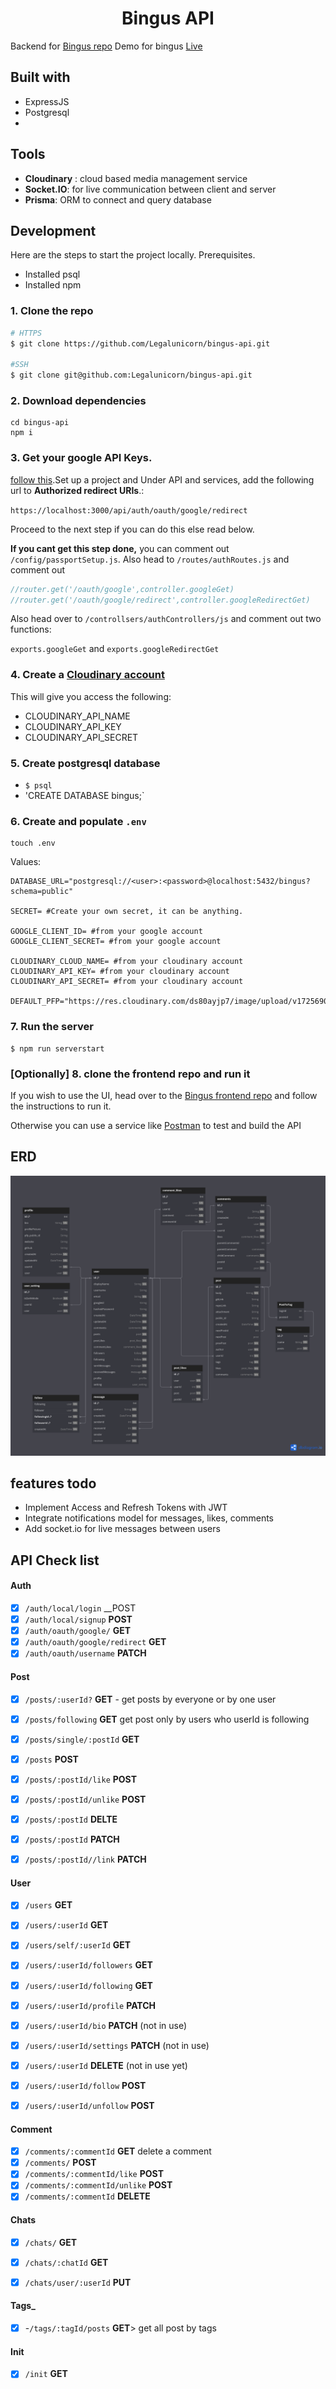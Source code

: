 <h1 align="center">Bingus API</h1>

Backend for [Bingus repo](https://github.come/Legalunicorn/bingus)
Demo for bingus [Live](https://wwww.bingus-production.up.railway.app)

## Built with
- ExpressJS 
- Postgresql
- 

## Tools 
- **Cloudinary** : cloud based media management service 
- **Socket.IO**: for live communication between client and server
- **Prisma**: ORM to connect and query database

## Development 
Here are the steps to start the project locally.
Prerequisites.
- Installed psql 
- Installed npm

### 1. Clone the repo
```bash
# HTTPS
$ git clone https://github.com/Legalunicorn/bingus-api.git

#SSH
$ git clone git@github.com:Legalunicorn/bingus-api.git
```

### 2. Download dependencies
```
cd bingus-api
npm i
```

### 3. Get your google API Keys.
 [follow this](https://support.google.com/googleapi/answer/6158862?hl=en).Set up a project and Under API and services, add the following url to **Authorized redirect URIs**.: 

`https://localhost:3000/api/auth/oauth/google/redirect`

Proceed to the next step if you can do this else read below.

**If you cant get this step done,** you can comment out `/config/passportSetup.js`. Also head to `/routes/authRoutes.js` and comment out 
```js
//router.get('/oauth/google',controller.googleGet) 
//router.get('/oauth/google/redirect',controller.googleRedirectGet)

```
Also head over to `/controllsers/authControllers/js` and comment out two functions:

`exports.googleGet` and `exports.googleRedirectGet`

### 4. Create a [Cloudinary account](www.cloudinary.com) 
This will give you access the following:
- CLOUDINARY_API_NAME
- CLOUDINARY_API_KEY
- CLOUDINARY_API_SECRET

### 5. Create postgresql database
- `$ psql`
- 'CREATE DATABASE bingus;`

### 6. Create and populate `.env`
```
touch .env
```

Values: 
```.env
DATABASE_URL="postgresql://<user>:<password>@localhost:5432/bingus?schema=public"

SECRET= #Create your own secret, it can be anything.

GOOGLE_CLIENT_ID= #from your google account
GOOGLE_CLIENT_SECRET= #from your google account

CLOUDINARY_CLOUD_NAME= #from your cloudinary account
CLOUDINARY_API_KEY= #from your cloudinary account
CLOUDINARY_API_SECRET= #from your cloudinary account

DEFAULT_PFP="https://res.cloudinary.com/ds80ayjp7/image/upload/v1725690182/bingus_pfp_bzezbh.png"
```


### 7. Run the server
```
$ npm run serverstart 
```


### [Optionally] 8. clone the frontend repo and run it
If you wish to use the UI, head over to the [Bingus frontend repo](https://github.come/Legalunicorn/bingus) and follow the instructions to run it.

Otherwise you can use a service like [Postman](www.postman.com) to test and build the API






## ERD
![erd](/public/images/ERD.png)

## features todo
- Implement Access and Refresh Tokens with JWT
- Integrate notifications model for messages, likes, comments
- Add socket.io for live messages between users 

## API Check list
#### Auth

- [x] `/auth/local/login` __POST
- [x] `/auth/local/signup` __POST__
- [x] `/auth/oauth/google/` __GET__
- [x] `/auth/oauth/google/redirect` __GET__
- [x] `/auth/oauth/username` __PATCH__
#### Post
- [x] `/posts/:userId?` __GET__ 
      - get posts by everyone or by one user
- [x] `/posts/following` __GET__ 
	get post only by users who userId is following
- [x] `/posts/single/:postId` __GET__

- [x] `/posts` __POST__ 
- [x] `/posts/:postId/like` __POST__
- [x] `/posts/:postId/unlike` __POST__
- [x] `/posts/:postId` __DELTE__
- [x] `/posts/:postId` __PATCH__

- [x] `/posts/:postId//link` __PATCH__
#### User
- [x] `/users` __GET__ 
- [x] `/users/:userId` __GET__
- [x] `/users/self/:userId` __GET__
- [x] `/users/:userId/followers` __GET__
- [x] `/users/:userId/following` __GET__
- [x] `/users/:userId/profile` __PATCH__
- [x] `/users/:userId/bio` __PATCH__ (not in use)
- [x] `/users/:userId/settings` __PATCH__ (not in use)
- [x] `/users/:userId` __DELETE__ (not in use yet)
- [x] `/users/:userId/follow` __POST__
- [x] `/users/:userId/unfollow` __POST__


#### Comment
- [x] `/comments/:commentId` __GET__
      delete a comment
- [x] `/comments/` __POST__
- [x] `/comments/:commentId/like` __POST__
- [x] `/comments/:commentId/unlike` **POST**
- [x] `/comments/:commentId` __DELETE__

#### Chats
- [x] `/chats/` __GET__
- [x] `/chats/:chatId` __GET__
- [x] `/chats/user/:userId` __PUT__


#### Tags_
- [x] -`/tags/:tagId/posts` __GET__> get all post by tags

#### Init  
- [x] `/init` __GET__

